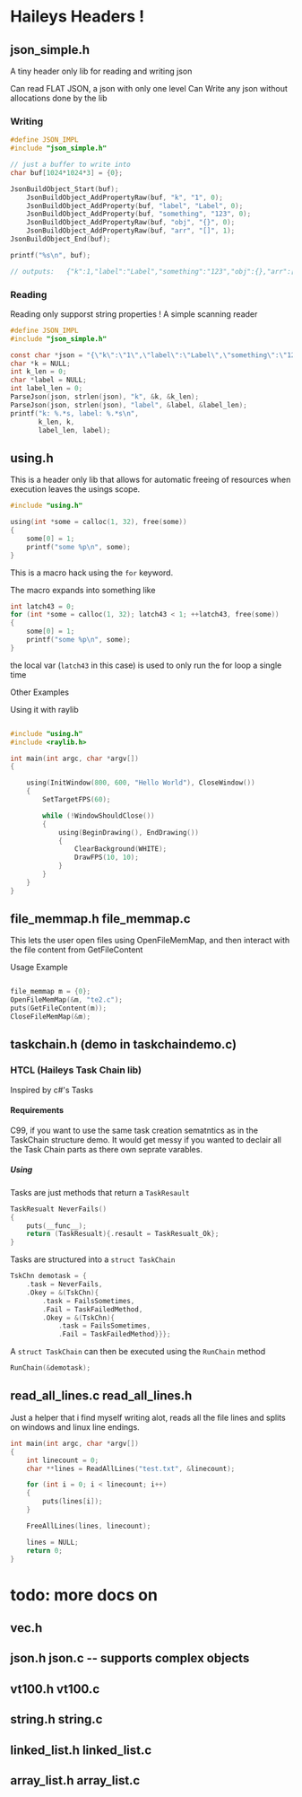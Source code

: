 

# Haileys Headers !

## json_simple.h

A tiny header only lib for reading and writing json

Can read FLAT JSON, a json with only one level
Can Write any json without allocations done by the lib

### Writing
``` c
#define JSON_IMPL
#include "json_simple.h"

// just a buffer to write into 
char buf[1024*1024*3] = {0};

JsonBuildObject_Start(buf);
    JsonBuildObject_AddPropertyRaw(buf, "k", "1", 0);
    JsonBuildObject_AddProperty(buf, "label", "Label", 0);
    JsonBuildObject_AddProperty(buf, "something", "123", 0);
    JsonBuildObject_AddPropertyRaw(buf, "obj", "{}", 0);
    JsonBuildObject_AddPropertyRaw(buf, "arr", "[]", 1);
JsonBuildObject_End(buf);

printf("%s\n", buf);

// outputs:   {"k":1,"label":"Label","something":"123","obj":{},"arr":[]}
```

### Reading

Reading only supporst string properties ! A simple scanning reader

``` c
#define JSON_IMPL
#include "json_simple.h"

const char *json = "{\"k\":\"1\",\"label\":\"Label\",\"something\":\"123\"}";
char *k = NULL;
int k_len = 0;
char *label = NULL;
int label_len = 0;
ParseJson(json, strlen(json), "k", &k, &k_len);
ParseJson(json, strlen(json), "label", &label, &label_len);
printf("k: %.*s, label: %.*s\n",
       k_len, k,
       label_len, label);

```



## using.h

This is a header only lib that allows for automatic freeing of resources when execution leaves the usings scope. 


``` c
#include "using.h"

using(int *some = calloc(1, 32), free(some))
{
    some[0] = 1;
    printf("some %p\n", some);
}
```
This is a macro hack using the `for` keyword.

The macro expands into something like

``` c
int latch43 = 0;
for (int *some = calloc(1, 32); latch43 < 1; ++latch43, free(some))
{
    some[0] = 1;
    printf("some %p\n", some);
}
```

the local var (`latch43` in this case) is used to only run the for loop a single time

Other Examples

Using it with raylib
``` c

#include "using.h"
#include <raylib.h>

int main(int argc, char *argv[])
{

    using(InitWindow(800, 600, "Hello World"), CloseWindow())
    {
        SetTargetFPS(60);

        while (!WindowShouldClose())
        {
            using(BeginDrawing(), EndDrawing())
            {
                ClearBackground(WHITE);
                DrawFPS(10, 10);
            }
        }
    }
}
```

## file_memmap.h file_memmap.c

This lets the user open files using OpenFileMemMap, and then interact with the file content from GetFileContent

Usage Example
```c

file_memmap m = {0};
OpenFileMemMap(&m, "te2.c");
puts(GetFileContent(m));
CloseFileMemMap(&m);

```

## taskchain.h (demo in taskchaindemo.c)

### HTCL (Haileys Task Chain lib)
Inspired by c#'s Tasks

#### Requirements
C99, if you want to use the same task creation sematntics as in the TaskChain structure demo.  It would get messy if you wanted to declair all the Task Chain parts as there own seprate varables.

##### Using

Tasks are just methods that return a `TaskResault`

```c
TaskResualt NeverFails()
{
    puts(__func__);
    return (TaskResualt){.resault = TaskResualt_Ok};
}
```

Tasks are structured into a `struct TaskChain`
```c
TskChn demotask = {
    .task = NeverFails,
    .Okey = &(TskChn){
        .task = FailsSometimes,
        .Fail = TaskFailedMethod,
        .Okey = &(TskChn){
            .task = FailsSometimes,
            .Fail = TaskFailedMethod}}};
```


A `struct TaskChain` can then be executed using the `RunChain` method

```c
RunChain(&demotask);
```
## read_all_lines.c read_all_lines.h

Just a helper that i find myself writing alot, reads all the file lines and splits on windows and linux line endings.

```c
int main(int argc, char *argv[])
{
	int linecount = 0;
	char **lines = ReadAllLines("test.txt", &linecount);

	for (int i = 0; i < linecount; i++)
	{
		puts(lines[i]);
	}

	FreeAllLines(lines, linecount);

	lines = NULL;
	return 0;
}
```

# todo: more docs on
## vec.h
## json.h json.c -- supports complex objects
## vt100.h vt100.c
## string.h string.c
## linked_list.h linked_list.c
## array_list.h array_list.c
